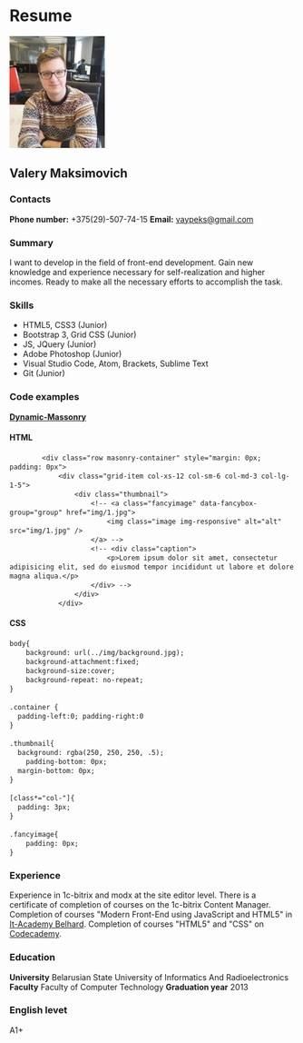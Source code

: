 Resume
=======
![Image](https://raw.githubusercontent.com/Vayp/rsschool-2019Q1-cv/gh-pages/photo.jpg "Valery Maksimovich")
## Valery Maksimovich

### Contacts

**Phone number:** +375(29)-507-74-15
**Email:** vaypeks@gmail.com

### Summary
I want to develop in the field of front-end development. Gain new knowledge and experience necessary for self-realization and higher incomes. Ready to make all the necessary efforts to accomplish the task.

### Skills
* HTML5, CSS3 (Junior)
* Bootstrap 3, Grid CSS (Junior)
* JS, JQuery (Junior)
* Adobe Photoshop (Junior)
* Visual Studio Code, Atom, Brackets, Sublime Text
* Git (Junior)

### Code examples
**[Dynamic-Massonry](https://github.com/Vayp/Dynamic-Massonry/tree/master/www)**
#### HTML
```
		<div class="row masonry-container" style="margin: 0px; padding: 0px">
			<div class="grid-item col-xs-12 col-sm-6 col-md-3 col-lg-1-5">
				<div class="thumbnail">
					<!-- <a class="fancyimage" data-fancybox-group="group" href="img/1.jpg">
						<img class="image img-responsive" alt="alt" src="img/1.jpg" />
					</a> -->
					<!-- <div class="caption">
						<p>Lorem ipsum dolor sit amet, consectetur adipisicing elit, sed do eiusmod tempor incididunt ut labore et dolore magna aliqua.</p>
					</div> -->
				</div>
			</div>
```
#### CSS
```
body{
	background: url(../img/background.jpg);
	background-attachment:fixed;
	background-size:cover;
	background-repeat: no-repeat;
}

.container {
  padding-left:0; padding-right:0
}

.thumbnail{
  background: rgba(250, 250, 250, .5);
	padding-bottom: 0px;
  margin-bottom: 0px;
}

[class*="col-"]{
  padding: 3px;
}

.fancyimage{
	padding: 0px;
}
```
### Experience
Experience in 1c-bitrix and modx at the site editor level. There is a certificate of completion of courses on the 1c-bitrix Content Manager.
Completion of courses "Modern Front-End using JavaScript and HTML5" in [It-Academy‎ Belhard](https://belhard.academy/frontend-html5-javascript).
Completion of courses "HTML5" and "CSS" on [Codecademy](https://www.codecademy.com/users/ValeryMaksimovich/achievements).

### Education
**University**
Belarusian State University of Informatics And Radioelectronics
**Faculty**
Faculty of Computer Technology
**Graduation year**
2013

### English levet
A1+